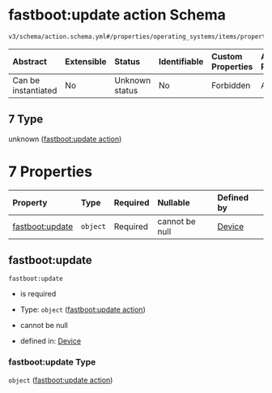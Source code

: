 # fastboot:update action Schema

```txt
v3/schema/action.schema.yml#/properties/operating_systems/items/properties/steps/items/properties/actions/items/oneOf/7
```



| Abstract            | Extensible | Status         | Identifiable | Custom Properties | Additional Properties | Access Restrictions | Defined In                                                          |
| :------------------ | :--------- | :------------- | :----------- | :---------------- | :-------------------- | :------------------ | :------------------------------------------------------------------ |
| Can be instantiated | No         | Unknown status | No           | Forbidden         | Allowed               | none                | [device.schema.json*](../device.schema.json "open original schema") |

## 7 Type

unknown ([fastboot:update action](device-properties-operating-systems-operating-system-properties-steps-step-properties-group-step-action-oneof-fastbootupdate-action.md))

# 7 Properties

| Property                           | Type     | Required | Nullable       | Defined by                                                                                                                                                                                                                                                                                                                             |
| :--------------------------------- | :------- | :------- | :------------- | :------------------------------------------------------------------------------------------------------------------------------------------------------------------------------------------------------------------------------------------------------------------------------------------------------------------------------------- |
| [fastboot:update](#fastbootupdate) | `object` | Required | cannot be null | [Device](device-properties-operating-systems-operating-system-properties-steps-step-properties-group-step-action-oneof-fastbootupdate-action-properties-fastbootupdate-action.md "v3/schema/action.schema.yml#/properties/operating_systems/items/properties/steps/items/properties/actions/items/oneOf/7/properties/fastboot:update") |

## fastboot:update



`fastboot:update`

*   is required

*   Type: `object` ([fastboot:update action](device-properties-operating-systems-operating-system-properties-steps-step-properties-group-step-action-oneof-fastbootupdate-action-properties-fastbootupdate-action.md))

*   cannot be null

*   defined in: [Device](device-properties-operating-systems-operating-system-properties-steps-step-properties-group-step-action-oneof-fastbootupdate-action-properties-fastbootupdate-action.md "v3/schema/action.schema.yml#/properties/operating_systems/items/properties/steps/items/properties/actions/items/oneOf/7/properties/fastboot:update")

### fastboot:update Type

`object` ([fastboot:update action](device-properties-operating-systems-operating-system-properties-steps-step-properties-group-step-action-oneof-fastbootupdate-action-properties-fastbootupdate-action.md))
